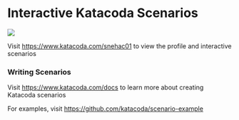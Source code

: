 # Interactive Katacoda Scenarios

[![](http://shields.katacoda.com/katacoda/snehac01/count.svg)](https://www.katacoda.com/snehac01 "Get your profile on Katacoda.com")

Visit https://www.katacoda.com/snehac01 to view the profile and interactive scenarios

### Writing Scenarios
Visit https://www.katacoda.com/docs to learn more about creating Katacoda scenarios

For examples, visit https://github.com/katacoda/scenario-example

